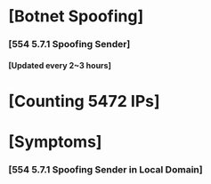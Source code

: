# [Botnet Spoofing]
### [554 5.7.1 Spoofing Sender]
#### [Updated every 2~3 hours]

# [Counting 5472 IPs]

# [Symptoms] 
###   [554 5.7.1 Spoofing Sender in Local Domain]
